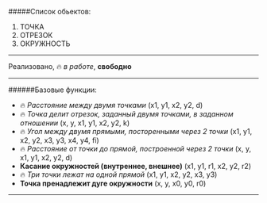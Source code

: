 #####Список обьектов:
1. ТОЧКА
2. ОТРЕЗОК
3. ОКРУЖНОСТЬ

--------------------

Реализовано, :fire: *в работе*, **свободно**

--------------------
######Базовые функции:

* :fire: *Расстояние между двумя точками* (x1, y1, x2, y2, d)  
* :fire: *Точка делит отрезок, заданный двумя точками, в заданном отношении* (x, y, x1, y1, x2, y2, k)  
* :fire: *Угол между двумя прямыми, посторенными через 2 точки* (x1, y1, x2, y2, x3, y3, x4, y4, fi)  
* :fire: *Расстояние от точки до прямой, построенной через 2 точки* (x, y, x1, y1, x2, y2, d)  
* **Касание окружностей (внутреннее, внешнее)** (x1, y1, r1, x2, y2, r2)  
* :fire: *Три точки лежат на одной прямой* (x1, y1, x2, y2, x3, y3)  
* **Точка пренадлежит дуге окружности** (x, y, x0, y0, r0)  

--------------------
